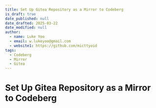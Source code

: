 ```yaml
---
title: Set Up Gitea Repository as a Mirror to Codeberg
is_draft: true
date_published: null
date_drafted: 2025-03-22
date_modified: null
author:
  - name: Luke Yoo
  - email: w.lukeyoo@gmail.com
  - website1: https://github.com/micttyoid
tags:
  - Codeberg
  - Mirror
  - Gitea
---
```


# Set Up Gitea Repository as a Mirror to Codeberg